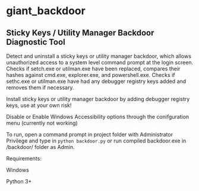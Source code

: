 # giant_backdoor
## Sticky Keys / Utility Manager Backdoor Diagnostic Tool


Detect and uninstall a sticky keys or utility manager backdoor, which allows unauthorized access to a system level command prompt at the login screen.  Checks if setch.exe or utilman.exe have been replaced, compares their hashes against cmd.exe, explorer.exe, and powershell.exe.  Checks if sethc.exe or utilman.exe have had any debugger registry keys added and removes them if necessary. 

Install sticky keys or utility manager backdoor by adding debugger registry keys, use at your own risk!

Disable or Enable Windows Accessibility options through the conifguration menu (currently not working)

To run, open a command prompt in project folder with Administrator Privilege and type in `python backdoor.py` or run compiled backdoor.exe in /backdoor/ folder as Admin.

Requirements: 

Windows

Python 3+
